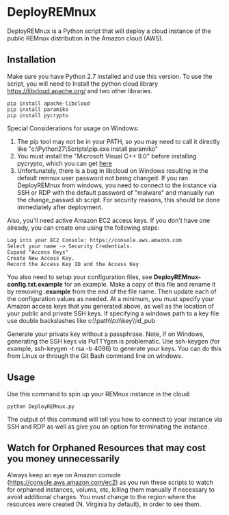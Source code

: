 # DeployREMnux

DeployREMnux is a Python script that will deploy a cloud instance of the public REMnux distribution in the Amazon cloud (AWS).


## Installation

Make sure you have Python 2.7 installed and use this version.
To use the script, you will need to Install the python cloud library https://libcloud.apache.org/ and two other libraries.

```
pip install apache-libcloud
pip install paramiko
pip install pycrypto
```

Special Considerations for usage on Windows:

1. The pip tool may not be in your PATH, so you may need to call it directly like "c:\Python27\Scripts\pip.exe install paramiko"
2. You must install the "Microsoft Visual C++ 9.0" before installing pycrypto, which you can get [here](https://www.microsoft.com/en-us/download/details.aspx?id=44266)
3. Unfortunately, there is a bug in  libcloud on Windows resulting in the default remnux user password not being changed. If you ran DeployREMnux from windows, you need to connect to the instance via SSH or RDP with the default password of "malware" and manually run the change_passwd.sh script. For security reasons, this should be done immediately after deployment.


Also, you'll need active Amazon EC2 access keys.  If you don't have one already, you can create one using the following steps:

```
Log into your EC2 Console: https://console.aws.amazon.com
Select your name -> Security Credentials.
Expand "Access Keys"
Create New Access Key.
Record the Access Key ID and the Access Key
```

You also need to setup your configuration files, see **DeployREMnux-config.txt.example** for an example. Make a copy of this file and rename it by removing **.example** from the end of the file name. Then update each of the configuration values as needed. At a minimum, you must specify your Amazon access keys that you generated above, as well as the location of your public and private SSH keys. If specifying a windows path to a key file use double backslashes like c:\\\\path\\\\to\\\\key\\\\id_pub

Generate your private key without a passphrase.
Note, if on Windows, generating the SSH keys via PuTTYgen is problematic. Use ssh-keygen (for example, ssh-keygen -t rsa -b 4096) to generate your keys. You can do this from Linux or through the Git Bash command line on windows.


## Usage

Use this command to spin up your REMnux instance in the cloud:

```
python DeployREMnux.py
```
The output of this command will tell you how to connect to your instance via SSH and RDP as well as give you an option for terminating the instance.

## Watch for Orphaned Resources that may cost you money unnecessarily

Always keep an eye on Amazon console (https://console.aws.amazon.com/ec2) as you run these scripts to watch for orphaned instances, volums, etc, killing them manually if necessary to avoid additional charges. You must change to the region where the resources were created (N. Virginia by default), in order to see them.
 
